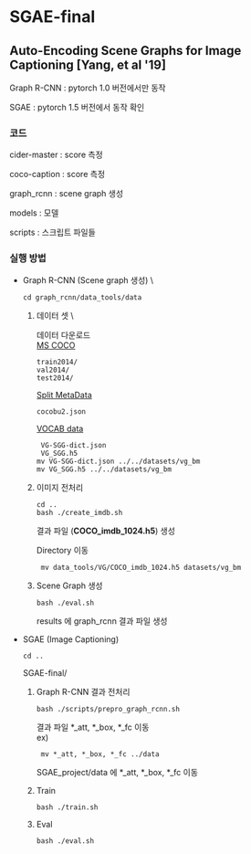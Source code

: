 # SGAE-final

## Auto-Encoding Scene Graphs for Image Captioning [Yang, et al '19]

Graph R-CNN :  pytorch 1.0 버전에서만 동작

SGAE :  pytorch 1.5 버전에서 동작 확인 

### 코드 

cider-master    : score 측정

coco-caption    : score 측정 

graph_rcnn      : scene graph 생성

models          : 모델

scripts         : 스크립트 파일들 


### 실행 방법 

* Graph R-CNN (Scene graph 생성) \

    ```
    cd graph_rcnn/data_tools/data
    ```
    1. 데이터 셋 \
    
        데이터 다운로드 \
        [MS COCO](https://cocodataset.org/#download)
        ```
        train2014/
        val2014/
        test2014/
        ```
        [Split MetaData](https://drive.google.com/drive/folders/1GvwpchUnfqUjvlpWTYbmEvhvkJTIWWRb)
        ```
        cocobu2.json
        ```
       [VOCAB data](https://github.com/danfeiX/scene-graph-TF-release/tree/master/data_tools)
       ```
        VG-SGG-dict.json
        VG_SGG.h5
       mv VG-SGG-dict.json ../../datasets/vg_bm
       mv VG_SGG.h5 ../../datasets/vg_bm
       ``` 
    
    2. 이미지 전처리
       ```
       cd ..
       bash ./create_imdb.sh
       ```
       결과 파일 (**COCO_imdb_1024.h5**) 생성 
       
       Directory 이동 
       ```
        mv data_tools/VG/COCO_imdb_1024.h5 datasets/vg_bm
       ```
    
    3. Scene Graph 생성
        ```
        bash ./eval.sh
        ```
        results 에 graph_rcnn 결과 파일 생성
        
        
* SGAE (Image Captioning)

    ```
    cd ..
    ```
    SGAE-final/
    
    1. Graph R-CNN 결과 전처리 
        ```
        bash ./scripts/prepro_graph_rcnn.sh
        ```
       결과 파일 *_att, *_box, *_fc 이동 \
       ex)
       ```
        mv *_att, *_box, *_fc ../data  
       ```
        SGAE_project/data 에 *_att, *_box, *_fc 이동 

    2. Train
        ```
        bash ./train.sh
        ```
    
    3. Eval
        ```
        bash ./eval.sh
        ```
